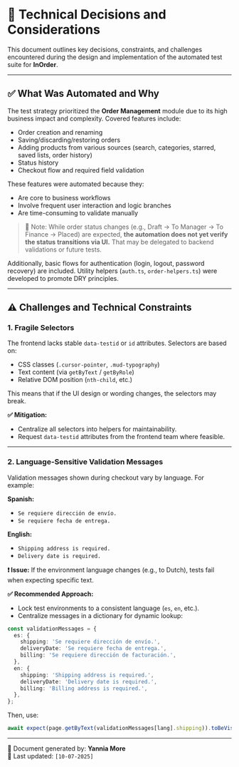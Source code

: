 # 🧠 Technical Decisions and Considerations

This document outlines key decisions, constraints, and challenges encountered during the design and implementation of the automated test suite for **InOrder**.

---

## ✅ What Was Automated and Why

The test strategy prioritized the **Order Management** module due to its high business impact and complexity. Covered features include:

- Order creation and renaming
- Saving/discarding/restoring orders
- Adding products from various sources (search, categories, starred, saved lists, order history)
- Status history
- Checkout flow and required field validation

These features were automated because they:

- Are core to business workflows
- Involve frequent user interaction and logic branches
- Are time-consuming to validate manually

> 📝 Note: While order status changes (e.g., Draft → To Manager → To Finance → Placed) are expected, **the automation does not yet verify the status transitions via UI.** That may be delegated to backend validations or future tests.

Additionally, basic flows for authentication (login, logout, password recovery) are included. Utility helpers (`auth.ts`, `order-helpers.ts`) were developed to promote DRY principles.

---

## ⚠️ Challenges and Technical Constraints

### 1. Fragile Selectors

The frontend lacks stable `data-testid` or `id` attributes. Selectors are based on:

- CSS classes (`.cursor-pointer`, `.mud-typography`)
- Text content (via `getByText` / `getByRole`)
- Relative DOM position (`nth-child`, etc.)

This means that if the UI design or wording changes, the selectors may break.

**✅ Mitigation:**
- Centralize all selectors into helpers for maintainability.
- Request `data-testid` attributes from the frontend team where feasible.

---

### 2. Language-Sensitive Validation Messages

Validation messages shown during checkout vary by language. For example:

**Spanish:**
- `Se requiere dirección de envío.`
- `Se requiere fecha de entrega.`

**English:**
- `Shipping address is required.`
- `Delivery date is required.`

**❗ Issue:**
If the environment language changes (e.g., to Dutch), tests fail when expecting specific text.

**✅ Recommended Approach:**

- Lock test environments to a consistent language (`es`, `en`, etc.).
- Centralize messages in a dictionary for dynamic lookup:

```ts
const validationMessages = {
  es: {
    shipping: 'Se requiere dirección de envío.',
    deliveryDate: 'Se requiere fecha de entrega.',
    billing: 'Se requiere dirección de facturación.',
  },
  en: {
    shipping: 'Shipping address is required.',
    deliveryDate: 'Delivery date is required.',
    billing: 'Billing address is required.',
  },
};
```

Then, use:

```ts
await expect(page.getByText(validationMessages[lang].shipping)).toBeVisible();
```

---

📁 Document generated by: **Yannia More**  
📅 Last updated: `[10-07-2025]`
